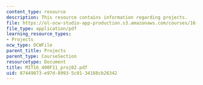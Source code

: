 ```yaml
---
content_type: resource
description: This resource contains information regarding projects.
file: https://ol-ocw-studio-app-production.s3.amazonaws.com/courses/16-400-human-factors-engineering-fall-2011/07449073e97d89935c0134188cb26342_MIT16_400F11_proj02.pdf
file_type: application/pdf
learning_resource_types:
- Projects
ocw_type: OCWFile
parent_title: Projects
parent_type: CourseSection
resourcetype: Document
title: MIT16_400F11_proj02.pdf
uid: 07449073-e97d-8993-5c01-34188cb26342
---
```

